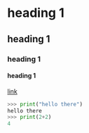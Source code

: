 # heading 1
## heading 1
### heading 1
#### heading 1

[link](http://google.com)

```python
>>> print("hello there")
hello there
>>> print(2+2)
4
```